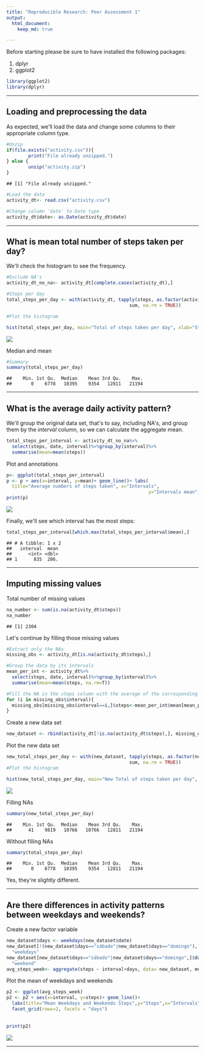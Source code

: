 ```yaml
---
title: "Reproducible Research: Peer Assessment 1"
output: 
  html_document:
    keep_md: true

---
```


Before starting please be sure to have installed the following packages:   
1. dplyr   
2. ggplot2   


```r
library(ggplot2)
library(dplyr)
```
<hr>

## Loading and preprocessing the data

As expected, we'll load the data and change some columns to their appropriate column type.


```r
#Unzip
if(file.exists("activity.csv")){
        print("File already unzipped.")
} else {
        unzip("activity.zip")
}
```

```
## [1] "File already unzipped."
```

```r
#Load the data
activity_dt<- read.csv("activity.csv")

#Change column 'date' to Date type
activity_dt$date<- as.Date(activity_dt$date)
```

<hr>


## What is mean total number of steps taken per day?

We'll check the histogram to see the frequency.


```r
#Exclude NA's
activity_dt_no_na<- activity_dt[complete.cases(activity_dt),]

#Steps per day
total_steps_per_day <- with(activity_dt, tapply(steps, as.factor(activity_dt$date), 
                                             sum, na.rm = TRUE))

#Plot the histogram

hist(total_steps_per_day, main="Total of steps taken per day", xlab="Steps")
```

![](PA1_template_files/figure-html/unnamed-chunk-2-1.png)<!-- -->

Median and mean


```r
#Summary
summary(total_steps_per_day)
```

```
##    Min. 1st Qu.  Median    Mean 3rd Qu.    Max. 
##       0    6778   10395    9354   12811   21194
```

<hr> 


## What is the average daily activity pattern?

We'll group the original data set, that's to say, including NA's, and group them
by the *interval* column, so we can calculate the aggregate mean.

```r
total_steps_per_interval <- activity_dt_no_na%>%
  select(steps, date, interval)%>%group_by(interval)%>%
  summarise(mean=mean(steps))
```

Plot and annotations


```r
p<- ggplot(total_steps_per_interval)
p <- p + aes(x=interval, y=mean)+ geom_line()+ labs(
  title="Average numbers of steps taken", x="Intervals",
                                                    y="Intervals mean")
print(p)
```

![](PA1_template_files/figure-html/unnamed-chunk-5-1.png)<!-- -->

Finally, we'll see which interval has the most steps:


```r
total_steps_per_interval[which.max(total_steps_per_interval$mean),]
```

```
## # A tibble: 1 x 2
##   interval  mean
##      <int> <dbl>
## 1      835  206.
```

<hr>

## Imputing missing values

Total number of missing values


```r
na_number <- sum(is.na(activity_dt$steps))
na_number
```

```
## [1] 2304
```


Let's continue by filling those missing values


```r
#Extract only the NAs
missing_obs <- activity_dt[is.na(activity_dt$steps),]

#Group the data by its intervals
mean_per_int <- activity_dt%>%
  select(steps, date, interval)%>%group_by(interval)%>%
  summarise(mean=mean(steps, na.rm=T))

#Fill the NA in the steps column with the average of the corresponding interval
for (i in missing_obs$interval){
  missing_obs[missing_obs$interval==i,]$steps<-mean_per_int$mean[mean_per_int$interval==i]
}
```

Create a new data set


```r
new_dataset <- rbind(activity_dt[!is.na(activity_dt$steps),], missing_obs)
```

Plot the new data set


```r
new_total_steps_per_day <- with(new_dataset, tapply(steps, as.factor(new_dataset$date), 
                                             sum, na.rm = TRUE))
#Plot the histogram

hist(new_total_steps_per_day, main="New Total of steps taken per day", xlab="Steps")
```

![](PA1_template_files/figure-html/unnamed-chunk-10-1.png)<!-- -->

Filling NAs


```r
summary(new_total_steps_per_day)
```

```
##    Min. 1st Qu.  Median    Mean 3rd Qu.    Max. 
##      41    9819   10766   10766   12811   21194
```

Without filling NAs


```r
summary(total_steps_per_day)
```

```
##    Min. 1st Qu.  Median    Mean 3rd Qu.    Max. 
##       0    6778   10395    9354   12811   21194
```

Yes, they're slightly different.

<hr>



## Are there differences in activity patterns between weekdays and weekends?

Create a new factor variable


```r
new_dataset$days <- weekdays(new_dataset$date)
new_dataset[!(new_dataset$days=="sábado"|new_dataset$days=="domingo"),]$days<-
  "weekdays"
new_dataset[new_dataset$days=="sábado"|new_dataset$days=="domingo",]$days<-
  "weekend"
avg_steps_week<- aggregate(steps ~ interval+days, data= new_dataset, mean)
```

Plot the mean of weekdays and weekends


```r
p2 <- ggplot(avg_steps_week)
p2 <- p2 + aes(x=interval, y=steps)+ geom_line()+
  labs(title="Mean Weekdays and Weekends Steps",y="Steps",x="Intervals")+
  facet_grid(rows=2, facets = "days")
       
 
print(p2)
```

![](PA1_template_files/figure-html/unnamed-chunk-14-1.png)<!-- -->


<hr>
